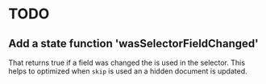 # TODO



## Add a state function 'wasSelectorFieldChanged'
That returns true if a field was changed the is used in the selector.
This helps to optimized when `skip` is used an a hidden document is updated.